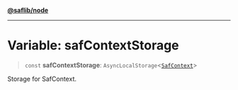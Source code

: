 [**@saflib/node**](../index.md)

---

# Variable: safContextStorage

> `const` **safContextStorage**: `AsyncLocalStorage`\<[`SafContext`](../interfaces/SafContext.md)\>

Storage for SafContext.
